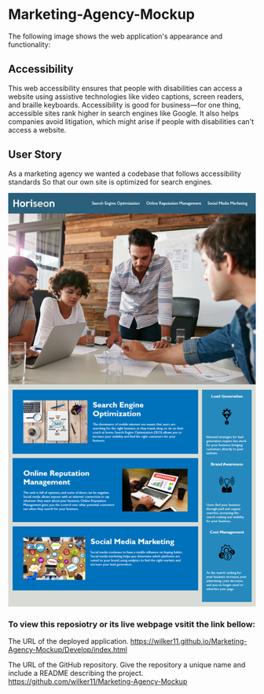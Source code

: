 # Marketing-Agency-Mockup

The following image shows the web application's appearance and functionality:

## Accessibility

This web accessibility ensures that people with disabilities can access a website using assistive technologies like video captions, screen readers, and braille keyboards. Accessibility is good for business—for one thing, accessible sites rank higher in search engines like Google. It also helps companies avoid litigation, which might arise if people with disabilities can't access a website.

## User Story
As a marketing agency
we wanted a codebase that follows accessibility standards
So that our own site is optimized for search engines.

![The Horiseon webpage includes a navigation bar, a header image, and cards with text and images at the bottom of the page.](./Assets/01-html-css-git-homework-demo.png)



### To view this reposiotry or its live webpage vsitit the link bellow:


The URL of the deployed application.
https://wilker11.github.io/Marketing-Agency-Mockup/Develop/index.html



The URL of the GitHub repository. Give the repository a unique name and include a README describing the project.
https://github.com/wilker11/Marketing-Agency-Mockup
